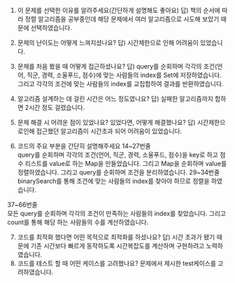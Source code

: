 1. 이 문제를 선택한 이유를 알려주세요(간단하게 설명해도 좋아요)
   답) 책의 순서에 따라 정렬 알고리즘을 공부중인데 해당 문제에서 여러 알고리즘으로 시도해 보았기 때문에 선택하였습니다.
2. 문제의 난이도는 어떻게 느껴지셨나요?
   답) 시간제한으로 인해 어려움이 있었습니다.

3. 문제를 처음 봤을 때 어떻게 접근하셨나요?
   답) query를 순회하며 각각의 조건(언어, 직군, 경력, 소울푸드, 점수)에 맞는 사람들의 index를 Set에 저장하였습니다. 그리고 각각의 조건에 맞는 사람들의 index를 교집합하여 결과를 반환하였습니다.
4. 알고리즘 설계하는 데 걸린 시간은 어느 정도였나요?
   답) 실패한 알고리즘까지 합하면 2시간 정도 걸렸습니다.

5. 문제 해결 시 어려운 점이 있었나요? 있었다면, 어떻게 해결했나요?
   답) 시간제한으로인해 접근했던 알고리즘이 시간초과 되어 어려움이 있었습니다. 
6. 코드의 주요 부분을 간단히 설명해주세요
14~27번줄\
query를 순회하며 각각의 조건(언어, 직군, 경력, 소울푸드, 점수)을 key로 하고 점수 리스트를 value로 하는 Map을 만들었습니다. 그리고 Map을 순회하며 value를 정렬하였습니다. 그리고 query를 순회하며 조건을 분리하였습니다. 
29~34번줄\
binarySearch를 통해 조건에 맞는 사람들의 index를 찾아야 하므로 정렬을 하였습니다.

37~66번줄\
모든 query를 순회하며 각각의 조건이 만족하는 사람들의 index를 찾았습니다. 그리고 count를 통해 해당 하는 사람들의 수를 계산하였습니다.


7. 코드를 최적화 했다면 어떤 목적으로 최적화를 하셨나요?
   답) 시간 초과가 됐기 때문에 기존 시간보다 빠르게 동작하도록 시간복잡도를 계산하며 구현하려고 노력하였습니다.
8. 코드를 테스트 할 때 어떤 케이스를 고려했나요?
문제에서 제시한 test케이스를 고려하였습니다.

